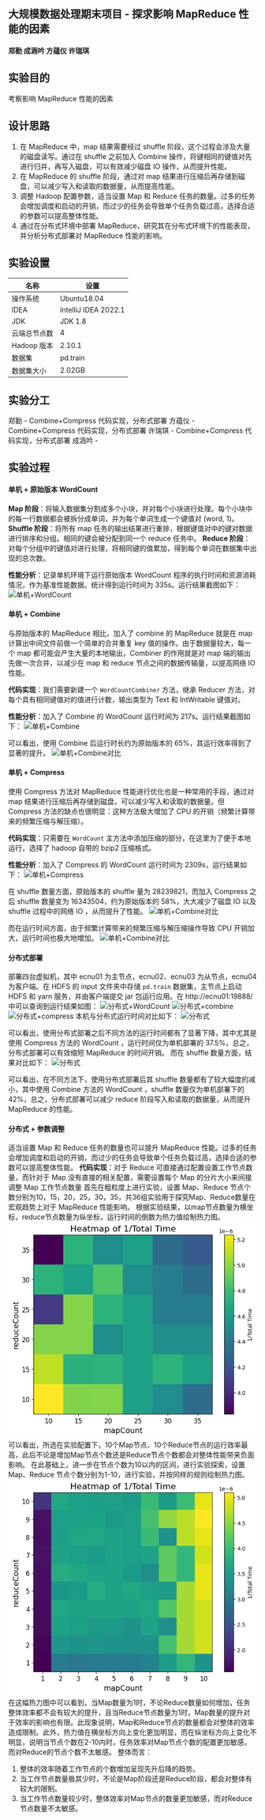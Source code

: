 ## 大规模数据处理期末项目 - 探求影响 MapReduce 性能的因素

#### 郑勤 成涵吟 方蕴仪 许瑞琪

## 实验目的

考察影响 MapReduce 性能的因素

## 设计思路

1. 在 MapReduce 中，map 结果需要经过 shuffle 阶段，这个过程会涉及大量的磁盘读写。通过在 shuffle 之前加入 Combine 操作，将键相同的键值对先进行归并，再写入磁盘，可以有效减少磁盘 IO 操作，从而提升性能。
2. 在 MapReduce 的 shuffle 阶段，通过对 map 结果进行压缩后再存储到磁盘，可以减少写入和读取的数据量，从而提高性能。
3. 调整 Hadoop 配置参数，适当设置 Map 和 Reduce 任务的数量。过多的任务会增加调度和启动的开销，而过少的任务会导致单个任务负载过高，选择合适的参数可以提高整体性能。
4. 通过在分布式环境中部署 MapReduce，研究其在分布式环境下的性能表现，并分析分布式部署对 MapReduce 性能的影响。

## 实验设置

| 名称         | 设置                 |
| ------------ | -------------------- |
| 操作系统     | Ubuntu18.04          |
| IDEA         | IntelliJ IDEA 2022.1 |
| JDK          | JDK 1.8              |
| 云端总节点数 | 4                    |
| Hadoop 版本  | 2.10.1               |
| 数据集       | pd.train             |
| 数据集大小   | 2.02GB               |

## 实验分工

郑勤 - Combine+Compress 代码实现，分布式部署
方蕴仪 - Combine+Compress 代码实现，分布式部署
许瑞琪 - Combine+Compress 代码实现，分布式部署
成涵吟 -

## 实验过程

#### 单机 + 原始版本 WordCount

**Map 阶段**：将输入数据集分割成多个小块，并对每个小块进行处理。每个小块中的每一行数据都会被拆分成单词，并为每个单词生成一个键值对 (word, 1)。**Shuffle 阶段**：将所有 map 任务的输出结果进行重排，根据键值对中的键对数据进行排序和分组。相同的键会被分配到同一个 reduce 任务中。 **Reduce 阶段**：对每个分组中的键值对进行处理，将相同键的值累加，得到每个单词在数据集中出现的总次数。

**性能分析**：记录单机环境下运行原始版本 WordCount 程序的执行时间和资源消耗情况，作为基准性能数据。统计得到运行时间为 335s。运行结果截图如下：
![单机+WordCount](img/SimWordCount.png)

#### 单机 + Combine

与原始版本的 MapReduce 相比，加入了 combine 的 MapReduce 就是在 map 计算出中间文件前做一个简单的合并重复 key 值的操作。由于数据量较大，每一个 map 都可能会产生大量的本地输出，Combiner 的作用就是对 map 端的输出先做一次合并，以减少在 map 和 reduce 节点之间的数据传输量，以提高网络 IO 性能。

**代码实现**：我们需要新建一个 `WordCountCombiner` 方法，继承 Reducer 方法，对每个具有相同键值对的值进行计数，输出类型为 Text 和 IntWritable 键值对。

**性能分析**：加入了 Combine 的 WordCount 运行时间为 217s。运行结果截图如下：
![单机+Combine](img/SimCombine.png)

可以看出，使用 Combine 后运行时长约为原始版本的 65%，其运行效率得到了显著的提升。
![单机+Combine对比](img/Sim1.png)

#### 单机 + Compress

使用 Compress 方法对 MapReduce 性能进行优化也是一种常用的手段，通过对 map 结果进行压缩后再存储到磁盘，可以减少写入和读取的数据量。但 Compress 方法的缺点也很明显：这种方法极大增加了 CPU 的开销（频繁计算带来的频繁压缩与解压缩）。

**代码实现**：只需要在 `WordCount` 主方法中添加压缩的部分，在这里为了便于本地运行，选择了 hadoop 自带的 bzip2 压缩格式。

**性能分析**：加入了 Compress 的 WordCount 运行时间为 2309s，运行结果如下：
![单机+Compress](img/SimCompress.png)

在 shuffle 数量方面，原始版本的 shuffle 量为 28239821，而加入 Compress 之后 shuffle 数量变为 16343504，约为原始版本的 58%，大大减少了磁盘 IO 以及 shuffle 过程中的网络 IO ，从而提升了性能。
![单机+Combine对比](img/Sim2.png)

而在运行时间方面，由于频繁计算带来的频繁压缩与解压缩操作导致 CPU 开销加大，运行时间也极大地增加。
![单机+Combine对比](img/Sim3.png)


#### 分布式部署

部署四台虚拟机，其中 ecnu01 为主节点，ecnu02、ecnu03 为从节点，ecnu04 为客户端。在 HDFS 的 input 文件夹中存储 `pd.train` 数据集，主节点上启动 HDFS 和 yarn 服务，并由客户端提交 jar 包运行应用。在 http://ecnu01:19888/ 中可以查询到运行结果如图：
![分布式+WordCount](img/DisOrigin.png)
![分布式+combine](img/DisCombine.png)
![分布式+compress](img/DisComp.png)
本机与分布式运行时间对比如下：
![分布式](img/dis.png)

可以看出，使用分布式部署之后不同方法的运行时间都有了显著下降，其中尤其是使用 Compress 方法的 WordCount ，运行时间仅为单机部署的 37.5%，总之，分布式部署可以有效缩短 MapReduce 的时间开销。
而在 shuffle 数量方面，结果对比如下：
![分布式](img/dis1.png)

可以看出，在不同方法下，使用分布式部署后其 shuffle 数量都有了较大幅度的减小，其中使用 Combine 方法的 WordCount ，shuffle 数量仅为单机部署下的 42%，总之，分布式部署可以减少 reduce 阶段写入和读取的数据量，从而提升 MapReduce 的性能。

#### 分布式 + 参数调整

适当设置 Map 和 Reduce 任务的数量也可以提升 MapReduce 性能。过多的任务会增加调度和启动的开销，而过少的任务会导致单个任务负载过高，选择合适的参数可以提高整体性能。
**代码实现**：对于 Reduce 可直接通过配置设置工作节点数量，而针对于 Map 没有直接的相关配置，需要设置每个 Map 的分片大小来间接调整 Map 工作节点数量
首先在粗粒度上进行实验，设置 Map、Reduce 节点个数分别为10，15，20，25，30，35，共36组实验用于探究Map、Reduce数量在宏观趋势上对于 MapReduce 性能影响。
根据实验结果，以map节点数量为横坐标，reduce节点数量为纵坐标，运行时间的倒数为热力值绘制热力图。
![分布式+WordCount](img/10-35.png)
可以看出，所选在实验配置下，10个Map节点、10个Reduce节点的运行效率最高，此后不论是增加Map节点个数还是Reduce节点个数都会对整体性能带来负面影响。
在此基础上，进一步在节点个数为10以内的区间，进行实验探索，设置 Map、Reduce 节点个数分别为1-10，进行实验，并按同样的规则绘制热力图。
![分布式+WordCount](img/1-10.png)
在这幅热力图中可以看到，当Map数量为1时，不论Reduce数量如何增加，任务整体效率都不会有较大的提升，且当Reduce节点数量为1时，Map数量的提升对于效率的影响也有限。此现象说明，Map和Reduce节点的数量都会对整体的效率造成限制。此外，热力值在横坐标方向上变化更加明显，而在纵坐标方向上变化不明显，说明当节点个数在2-10内时，任务效率对Map节点个数的配置更加敏感，而对Reduce的节点个数不太敏感。
整体而言：
1. 整体的效率随着工作节点的个数增加呈现先升后降的趋势。
1. 当工作节点数量极其少时，不论是Map阶段还是Reduce阶段，都会对整体有较大的限制。
1. 当工作节点数量较少时，整体效率对Map节点的数量更加敏感，而对Reduce节点数量不太敏感。